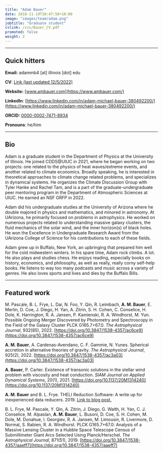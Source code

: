 ```yaml
---
title: "Adam Bauer"
date: 2018-11-19T10:47:58+10:00
image: "images/team/adam.png"
jobtitle: "Graduate student"
cvlink: /cvs/Bauer_CV.pdf
promoted: false
weight: 2
---
```


---
## Quick hitters

**Email:** adammb4 [at] illinois [dot] edu 

**CV**: [Link (last updated 12/5/2022)](/cvs/Bauer_CV.pdf)

**Website:** [www.ambauer.com](https://www.ambauer.com/)

**LinkedIn**: [https://www.linkedin.com/in/adam-michael-bauer-380492200/](https://www.linkedin.com/in/adam-michael-bauer-380492200/)

**ORCID:** [0000-0002-7471-8934](https://orcid.org/0000-0002-7471-8934)

**Pronouns**: he/him

---
## Bio
Adam is a graduate student in the Department of Physics at the University of Illinois. He joined CDDS@UIUC in 2021, where he began working on two projects: one related to the physics of heat waves/extreme events, and another related to climate economics. Broadly speaking, he is interested in theoretical approaches to climate change related problems, and specializes in dynamical systems. He organizes the Climate Discussion Group with Tyler Hanke and Rachel Tam, and is a part of the graduate-undergraduate peer mentoring program in the Department of Atmospheric Sciences at UIUC. He earned an NSF GRFP in 2022.

Adam did his undergraduate studies at the University of Arizona where he double majored in physics and mathematics, and minored in astronomy. At UArizona, he primarily focused on problems in astrophysics. He worked on numerous projects related to understanding massive galaxy clusters, the fluid mechanics of the solar wind, and the inner horizon(s) of black holes. He won the Excellence in Undergraduate Research Award from the UArizona College of Science for his contributions to each of these fields.

Adam grew up in Buffalo, New York, an upbringing that prepared him well for the cold midwestern winters. In his spare time, Adam rock climbs. A lot. He also plays and studies chess. He enjoys reading, especially books on history, economics, and philosophy, as well as really, really corny self-help books. He listens to way too many podcasts and music across a variety of genres. He also loves sports and lives and dies by the Buffalo Bills.

---
## Featured work
M. Pascale, B. L. Frye, L. Dai, N. Foo, Y. Qin, R. Leimbach, **A. M. Bauer**, E. Merlin, D. Coe, J. Diego, H. Yan, A. Zitrin, S. H. Cohen, C. Conselice, H. Dole, K. Harrington, R. A. Jansen, P. Kamienski, R. A. Windhorst, M. Yun. Possible Ongoing Merger Discovered by Photometry and Spectroscopy in the Field of the Galaxy Cluster PLCK G165.7+67.0. *The Astrophysical Journal*, 932(85), 2022. [https://doi.org/10.3847/1538-4357/ac6ce9](https://doi.org/10.3847/1538-4357/ac6ce9)

**A. M. Bauer**, A. Cardenas-Avendano, C. F. Gammie, N. Yunes. Spherical accretion in alternative theories of gravity.  *The Astrophysical Journal*, 925(2), 2022. [https://doi.org/10.3847/1538-4357/ac3a03](https://doi.org/10.3847/1538-4357/ac3a03) 

**A. Bauer**, P. Carter. Existence of transonic solutions in the stellar wind problem with viscosity and heat conduction. *SIAM Journal on Applied Dynamical Systems*, 20(1), 2021. [https://doi.org/10.1137/20M1314240](https://doi.org/10.1137/20M1314240).

**A. M. Bauer** and B. L. Frye. THELI Reduction Software: A write up for inexperienced data reducers. 2019. [Link to blog post.](https://www.cloudynights.com/topic/679713-write-up-for-inexperienced-theli-users/)

B. L. Frye, M. Pascale, Y. Qin, A. Zitrin, J. Diego, G. Walth, H. Yan, C. J. Conselice, M. Alpaslan, **A. M. Bauer**, L. Busoni, D. Coe, S. H. Cohen, M. Dole, M. Donahue, I. Georgiev, R. A. Jansen, M. Limousin, R. Livermore, D. Normal, S. Rabien, R. A. Windhorst. PLCK G165.7+67.0: Analysis of a Massive Lensing Cluster in a Hubble Space Telescope Census of Submillimeter Giant Arcs Selected Using Planck/Herschel. *The Astrophysical Journal*, 871(51), 2019. [https://doi.org/10.3847/1538-4357/aaeff7](https://doi.org/10.3847/1538-4357/aaeff7)
